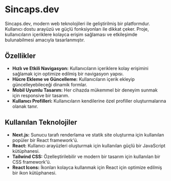 # Sincaps.dev

Sincaps.dev, modern web teknolojileri ile geliştirilmiş bir platformdur. Kullanıcı dostu arayüzü ve güçlü fonksiyonları ile dikkat çeker. Proje, kullanıcıların içeriklere kolayca erişim sağlaması ve etkileşimde bulunabilmesi amacıyla tasarlanmıştır.

## Özellikler

- **Hızlı ve Etkili Navigasyon:** Kullanıcıların içeriklere kolay erişimini sağlamak için optimize edilmiş bir navigasyon yapısı.
- **Hücre Ekleme ve Güncelleme:** Kullanıcıların içerik ekleyip güncelleyebileceği dinamik formlar.
- **Mobil Uyumlu Tasarım:** Her cihazda mükemmel bir deneyim sunmak için responsive bir tasarım.
- **Kullanıcı Profilleri:** Kullanıcıların kendilerine özel profiller oluşturmalarına olanak tanır.

## Kullanılan Teknolojiler

- **Next.js:** Sunucu tarafı renderlama ve statik site oluşturma için kullanılan popüler bir React framework'ü.
- **React:** Kullanıcı arayüzleri oluşturmak için kullanılan güçlü bir JavaScript kütüphanesi.
- **Tailwind CSS:** Özelleştirilebilir ve modern bir tasarım için kullanılan bir CSS framework'ü.
- **React Icons:** İkonları kolayca kullanmak için React için optimize edilmiş bir ikon kütüphanesi.